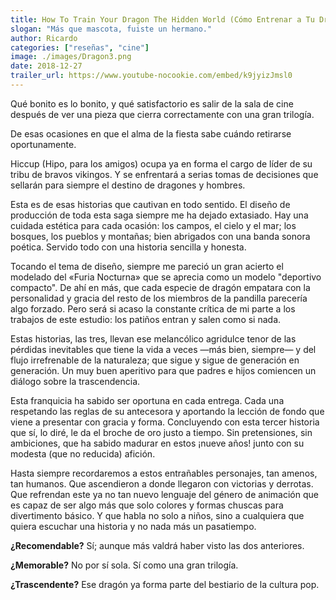 ```yaml
--- 
title: How To Train Your Dragon The Hidden World (Cómo Entrenar a Tu Dragón Tres)
slogan: "Más que mascota, fuiste un hermano."
author: Ricardo
categories: ["reseñas", "cine"]
image: ./images/Dragon3.png
date: 2018-12-27
trailer_url: https://www.youtube-nocookie.com/embed/k9jyizJmsl0
---
```

Qué bonito es lo bonito, y qué satisfactorio es salir de la sala de cine después de ver una pieza que cierra correctamente con una gran trilogía.

De esas ocasiones en que el alma de la fiesta sabe cuándo retirarse oportunamente.

Hiccup (Hipo, para los amigos) ocupa ya en forma el cargo de líder de su tribu de
bravos vikingos. Y se enfrentará a serias tomas de decisiones que sellarán para siempre
el destino de dragones y hombres.

Esta es de esas historias que cautivan en todo sentido. El diseño de producción
de toda esta saga siempre me ha dejado extasiado. Hay una cuidada estética para cada
ocasión: los campos, el cielo y el mar; los bosques, los pueblos y montañas; bien
abrigados con una banda sonora poética. Servido todo con una historia sencilla y honesta.

Tocando el tema de diseño, siempre me pareció un gran acierto el modelado del
«Furia Nocturna» que se aprecia como un modelo "deportivo compacto". De ahí en más,
que cada especie de dragón empatara con la personalidad y gracia del resto de los miembros
de la pandilla parecería algo forzado. Pero será si acaso la constante crítica de mi parte
a los trabajos de este estudio: los patiños entran y salen como si nada.

Estas historias, las tres, llevan ese melancólico agridulce tenor de las pérdidas inevitables
que tiene la vida a veces —más bien, siempre— y del flujo irrefrenable de la naturaleza; que sigue
y sigue de generación en generación. Un muy buen aperitivo para que padres e hijos
comiencen un diálogo sobre la trascendencia.

Esta franquicia ha sabido ser oportuna en cada entrega. Cada una respetando las reglas de
su antecesora y aportando la lección de fondo que viene a presentar con gracia y forma. Concluyendo
con esta tercer historia que sí, lo diré, le da el broche de oro justo a tiempo. Sin pretensiones, sin
ambiciones, que ha sabido madurar en estos ¡nueve años! junto con su modesta (que no reducida)
afición.

Hasta siempre recordaremos a estos entrañables personajes, tan amenos, tan humanos. Que
ascendieron a donde llegaron con victorias y derrotas. Que refrendan este ya no tan nuevo lenguaje
del género de animación que es capaz de ser algo más que solo colores y formas chuscas para
divertimento básico. Y que habla no solo a niños, sino a cualquiera que quiera escuchar una historia y no nada más un pasatiempo.


**¿Recomendable?** Sí; aunque más valdrá haber visto las dos anteriores.

**¿Memorable?** No por sí sola. Sí como una gran trilogía.

**¿Trascendente?** Ese dragón ya forma parte del bestiario de la cultura pop.